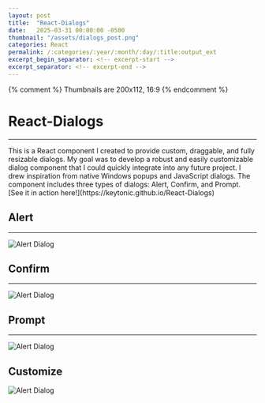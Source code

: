 ```yaml
---
layout: post
title:  "React-Dialogs"
date:   2025-03-31 00:00:00 -0500
thumbnail: "/assets/dialogs_post.png"
categories: React
permalink: /:categories/:year/:month/:day/:title:output_ext
excerpt_begin_separator: <!-- excerpt-start -->
excerpt_separator: <!-- excerpt-end -->
---
```

{% comment %} 
    Thumbnails are 200x112, 16:9
{% endcomment %}

# React-Dialogs
---
<!-- excerpt-start -->This is a React component I created to provide custom, draggable, and fully resizable dialogs. My goal was to develop a robust and easily customizable dialog component that I could quickly integrate into any future project. I drew inspiration from native Windows popups and JavaScript dialogs. The component includes three types of dialogs: Alert, Confirm, and Prompt. [See it in action here!](https://keytonic.github.io/React-Dialogs)<!-- excerpt-end -->

## Alert
---
![Alert Dialog](public/alert.png)

## Confirm
---
![Alert Dialog](public/confirm.png)

## Prompt
---
![Alert Dialog](public/prompt.png)

## Customize
![Alert Dialog](public/customize.png)

